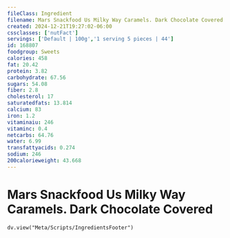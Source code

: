 ```yaml
---
fileClass: Ingredient
filename: Mars Snackfood Us Milky Way Caramels. Dark Chocolate Covered
created: 2024-12-21T19:27:02-06:00
cssclasses: ['nutFact']
servings: ['Default | 100g','1 serving 5 pieces | 44']
id: 168807
foodgroup: Sweets
calories: 458
fat: 20.42
protein: 3.82
carbohydrate: 67.56
sugars: 54.08
fiber: 2.8
cholesterol: 17
saturatedfats: 13.814
calcium: 83
iron: 1.2
vitaminaiu: 246
vitaminc: 0.4
netcarbs: 64.76
water: 6.99
transfattyacids: 0.274
sodium: 246
200calorieweight: 43.668
---
```


# Mars Snackfood Us Milky Way Caramels. Dark Chocolate Covered

```dataviewjs
dv.view("Meta/Scripts/IngredientsFooter")
```